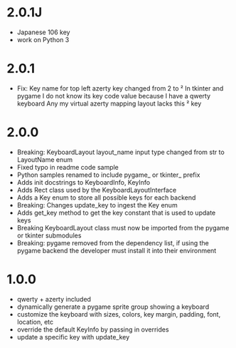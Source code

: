 # 2.0.1J
- Japanese 106 key
- work on Python 3 

# 2.0.1
- Fix: Key name for top left azerty key changed from 2 to ²
  In tkinter and pygame I do not know its key code value because I have a qwerty keyboard
  Any my virtual azerty mapping layout lacks this ² key

# 2.0.0
- Breaking: KeyboardLayout layout_name input type changed from str to LayoutName enum
- Fixed typo in readme code sample
- Python samples renamed to include pygame_ or tkinter_ prefix
- Adds init docstrings to KeyboardInfo, KeyInfo
- Adds Rect class used by the KeyboardLayoutInterface
- Adds a Key enum to store all possible keys for each backend
- Breaking: Changes update_key to ingest the Key enum
- Adds get_key method to get the key constant that is used to update keys
- Breaking KeyboardLayout class must now be imported from the pygame or tkinter submodules
- Breaking: pygame removed from the dependency list, if using the pygame backend
  the developer must install it into their environment

# 1.0.0
- qwerty + azerty included
- dynamically generate a pygame sprite group showing a keyboard
- customize the keyboard with sizes, colors, key margin, padding, font, location, etc
- override the default KeyInfo by passing in overrides
- update a specific key with update_key
